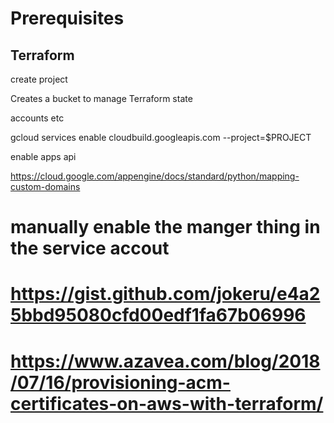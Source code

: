 # Prerequisites

## Terraform


create project

Creates a bucket to manage Terraform state

accounts etc

gcloud services enable cloudbuild.googleapis.com --project=$PROJECT

enable apps api

https://cloud.google.com/appengine/docs/standard/python/mapping-custom-domains

# manually enable the manger thing in the service accout
# https://gist.github.com/jokeru/e4a25bbd95080cfd00edf1fa67b06996

# https://www.azavea.com/blog/2018/07/16/provisioning-acm-certificates-on-aws-with-terraform/